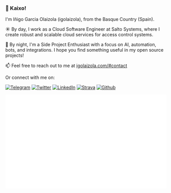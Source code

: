 ### 👋 Kaixo!

I'm Iñigo Garcia Olaizola (igolaizola), from the Basque Country (Spain).

☀️ By day, I work as a Cloud Software Engineer at Salto Systems, where I create robust and scalable cloud services for access control systems.

🌙 By night, I'm a Side Project Enthusiast with a focus on AI, automation, bots, and integrations.
I hope you find something useful in my open source projects!

📫 Feel free to reach out to me at [igolaizola.com/#contact](https://igolaizola.com/#contact)

Or connect with me on:

[![Telegram](https://raw.githubusercontent.com/gauravghongde/social-icons/30c95ea4c26d70ebceb4e34fc3d3d4514ff18643/SVG/Color/Telegram.svg)](https://t.me/igolaizola)
[![Twitter](https://raw.githubusercontent.com/gauravghongde/social-icons/30c95ea4c26d70ebceb4e34fc3d3d4514ff18643/SVG/Color/Twitter.svg)](https://twitter.com/igolaizola)
[![LinkedIn](https://raw.githubusercontent.com/gauravghongde/social-icons/30c95ea4c26d70ebceb4e34fc3d3d4514ff18643/SVG/Color/LinkedIN.svg)](https://linkedin.com/in/igolaizola)
[![Strava](https://raw.githubusercontent.com/gauravghongde/social-icons/30c95ea4c26d70ebceb4e34fc3d3d4514ff18643/SVG/Color/Strava.svg)](https://strava.com/athletes/igolaizola)
[![Github](https://raw.githubusercontent.com/gauravghongde/social-icons/30c95ea4c26d70ebceb4e34fc3d3d4514ff18643/SVG/Color/Github.svg)](https://github.com/igolaizola)

![](https://raw.githubusercontent.com/igolaizola/github-stats/master/generated/overview.svg#gh-dark-mode-only)
